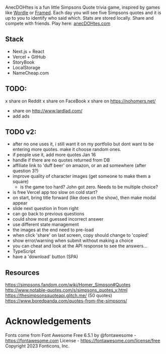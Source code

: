 AnecDOH!tes is a fun little Simpsons Quote trivia game, inspired by games like [Wordle](https://www.nytimes.com/games/wordle/index.html) or [Framed](www.framed.wtf). Each day you will see five Simpsons quotes and it is up to you to identify who said which. Stats are stored locally. Share and compete with friends. Play here: [anecDOHtes.com](https://www.anecdohtes.com)

## Stack

- Next.js + React
- Vercel + GitHub
- StoryBook
- LocalStorage
- NameCheap.com

## TODO:

x share on Reddit
x share on FaceBook
x share on https://nohomers.net/

- share on http://www.lardlad.com/
- add ads

## TODO v2:

- after no one uses it, i still want it on my portfolio but dont want to be entering more quotes. make it choose random ones.
- if people use it, add more quotes Jan 16
- handle if there are no quotes returned from DB
- affiliate link to 'duff beer' on amazon, or an ad somewhere (after question 3?)
- improve quality of character images (get someone to make them a square)
  - is the game too hard? John got zero. Needs to be multiple choice?
- is free Vercel app too slow on cold start?
- on start, bring title forward (like does on the show), then make modal appear
- slide next question in from right
- can go back to previous questions
- could show most guessed incorrect answer
- use different state management
- the images at the end need to pre-load
- when click 'share' on last screen, copy should change to 'copied'
- show error/warning when submit without making a choice
- you can cheat and look at the API response to see the answers...
- TypeScript
- have a 'download' button (SPA)

## Resources

https://simpsons.fandom.com/wiki/Homer_Simpson#Quotes
http://www.notable-quotes.com/s/simpsons_quotes_v.html
https://thesimpsonsquoteapi.glitch.me/ (50 quotes)
https://www.boredpanda.com/quotes-from-the-simpsons/

# Acknowledgements

Fonts come from Font Awesome Free 6.5.1 by @fontawesome - https://fontawesome.com License - https://fontawesome.com/license/free Copyright 2023 Fonticons, Inc.
